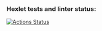 ### Hexlet tests and linter status:
[![Actions Status](https://github.com/Anifost/frontend-project-46/actions/workflows/hexlet-check.yml/badge.svg)](https://github.com/Anifost/frontend-project-46/actions)